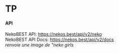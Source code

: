# TP

#### API
NekoBEST API: https://nekos.best/api/v2/neko
<br>
NekoBEST API Docs: https://nekos.best/api/v2/docs
<br>
_renvoie une image de "neko girls_
